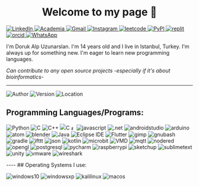 
<h1 style="text-align: center"> Welcome to my page 👋</h1>

<a href="https://www.linkedin.com/in/doruk-alp-uzunarslan-5a853026b/">
        <img src="https://img.shields.io/badge/LinkedIn-blue?style=flat-square&logo=linkedin" alt="LinkedIn">
</a>

<a href="https://independent.academia.edu/DORUKALPUZUNARSLAN">
        <img src="https://img.shields.io/badge/Academia-darkred?style=flat-square&logo=academia" alt="Academia">
</a>

<a href="mailto:duzunarslan27@my.uaa.k12.tr">
        <img src="https://img.shields.io/badge/Gmail-red?style=flat-square&logo=gmail&logoColor=FFDDDD" alt="Gmail" >
</a>

<a href="https://www.instagram.com/arduino_uno_projeleri/">
        <img src="https://img.shields.io/badge/Instagram-white?style=flat-square&logo=instagram" alt="Instagram" >
</a>

<a href="https://leetcode.com/UDoruk3250/">
        <img src="https://img.shields.io/badge/Leetcode-black?style=flat-square&logo=leetcode" alt="leetcode">
</a>

<a href="https://pypi.org/user/UDoruk3250/">
        <img src="https://img.shields.io/badge/PyPI-lightyellow?style=flat-square&logo=pypi" alt="PyPI" >
</a>

<a href="https://replit.com/@UDoruk3250">
        <img src="https://img.shields.io/badge/Replit-black?style=flat-square&logo=replit" alt="replit" >
</a>

<a href="https://orcid.org/0009-0001-4223-7984">
        <img src="https://img.shields.io/badge/ORCID-nongreen?style=flat-square&logo=orcid&logoColor=E0FFE0" alt="orcid" >
</a>

<a href="whatsapp://send?text=&phone=905324403250">
        <img src="https://img.shields.io/badge/WhatsApp-white?style=flat-square&logo=whatsapp" alt="WhatsApp" >
</a>

I'm Doruk Alp Uzunarslan. I'm 14 years old and I live in Istanbul, Turkey. I'm always up for something new. I'm eager to learn new programming languages. 

_Can contribute to any open source projects -especially if it's about bioinformatics-_

----
![Author](https://img.shields.io/badge/Author-UDoruk3250-brightgreen)
![Version](https://img.shields.io/badge/Version-14.0-yellow)
![Location](https://img.shields.io/badge/Location-Istanbul/Turkey-blue)

## Programming Languages/Programs:
<p align="left">
    <img src="https://img.shields.io/badge/Python-yellow?style=flat-square&logo=python" alt="Python" >
    <img src="https://img.shields.io/badge/C-white?style=flat-square&logo=C" alt="C" >
    <img src="https://img.shields.io/badge/C++-purple?style=flat-square&logo=cplusplus" alt="C++" >
    <img src="https://img.shields.io/badge/C﹟-blue?style=flat-square&logo=csharp" alt="C﹟">
    <img src="https://img.shields.io/badge/Javascript-lightyellow?style=flat-square&logo=javascript" alt="javascript">
    <img src="https://img.shields.io/badge/.NET-darkblue?style=flat-square&logo=dotnet" alt=".net">
    <img src="https://img.shields.io/badge/Android Studio-darkgreen?style=flat-square&logo=androidstudio" alt="androidstudio">
    <img src="https://img.shields.io/badge/Arduino-lightblue?style=flat-square&logo=arduino" alt="arduino">
    <img src="https://img.shields.io/badge/Atom-darkred?style=flat-square&logo=atom" alt="atom">
    <img src="https://img.shields.io/badge/Blender-white?style=flat-square&logo=blender" alt="blender">
    <img src="https://img.shields.io/badge/Java-orange?style=flat-square&logo=coffeescript" alt="Java">
    <img src="https://img.shields.io/badge/Eclipse IDE-blue?style=flat-square&logo=eclipseide" alt="Eclipse IDE">
    <img src="https://img.shields.io/badge/Flutter-blue?style=flat-square&logo=flutter" alt="Flutter">
    <img src="https://img.shields.io/badge/Gimp-gray?style=flat-square&logo=gimp" alt="gimp">
    <img src="https://img.shields.io/badge/Bash-black?style=flat-square&logo=gnubash" alt="gnubash">
    <img src="https://img.shields.io/badge/Gradle-darkgray?style=flat-square&logo=gradle" alt="gradle">
    <img src="https://img.shields.io/badge/IFTTT-darkblue?style=flat-square&logo=ifttt" alt="ifttt">
    <img src="https://img.shields.io/badge/JSON-black?style=flat-square&logo=json" alt="json">
    <img src="https://img.shields.io/badge/Kotlin-purple?style=flat-square&logo=kotlin&logoColor=FFFFFF" alt="kotlin">
    <img src="https://img.shields.io/badge/Micro:bit-lightgray?style=flat-square&logo=microbit" alt="microbit">
    <img src="https://img.shields.io/badge/VMD-lightyellow?style=flat-square&logo=moleculer" alt="VMD">
    <img src="https://img.shields.io/badge/MQTT-purple?style=flat-square&logo=mqtt" alt="mqtt">
    <img src="https://img.shields.io/badge/Node--RED-darkred?style=flat-square&logo=nodered" alt="nodered">
    <img src="https://img.shields.io/badge/OpenGL-darkblue?style=flat-square&logo=opengl" alt="opengl">
    <img src="https://img.shields.io/badge/PostgreSQL-lightgray?style=flat-square&logo=postgresql" alt="postgresql">
    <img src="https://img.shields.io/badge/PyCharm-green?style=flat-square&logo=pycharm" alt="pycharm">
    <img src="https://img.shields.io/badge/Raspberry Pi-darkred?style=flat-square&logo=raspberrypi" alt="raspberrypi">
    <img src="https://img.shields.io/badge/Sketchup-blue?style=flat-square&logo=sketchup" alt="sketchup">
    <img src="https://img.shields.io/badge/Sublime Text-gray?style=flat-square&logo=sublimetext" alt="sublimetext">
    <img src="https://img.shields.io/badge/Unity-black?style=flat-square&logo=unity" alt="unity">
    <img src="https://img.shields.io/badge/VMware-orange?style=flat-square&logo=vmware" alt="vmware">
    <img src="https://img.shields.io/badge/Wireshark-blue?style=flat-square&logo=wireshark" alt="wireshark">

</p>
----
## Operating Systems I use:
<p align="left">
    <img src="https://img.shields.io/badge/Windows 10-blue?style=flat-square&logo=windows" alt="windows10">
    <img src="https://img.shields.io/badge/Windows XP-blue?style=flat-square&logo=windowsxp" alt="windowsxp">
    <img src="https://img.shields.io/badge/Kali Linux-black?style=flat-square&logo=kalilinux" alt="kalilinux">
    <img src="https://img.shields.io/badge/macOS-white?style=flat-square&logo=macos&logoColor=000000" alt="macos">

</p>






<!--
ere are some ideas to get you started:

- 🔭 I’m currently working on ...
- 🌱 I’m currently learning ...
- 👯 I’m looking to collaborate on ...
- 🤔 I’m looking for help with ...
- 💬 Ask me about ...
- 📫 How to reach me: ...
- 😄 Pronouns: ...
- ⚡ Fun fact: ...
-->

